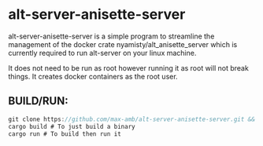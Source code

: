 # alt-server-anisette-server
alt-server-anisette-server is a simple program to streamline the management of the docker crate nyamisty/alt_anisette_server which is currently required to run alt-server on your linux machine.

It does not need to be run as root however running it as root will not break things. It creates docker containers as the root user.

## BUILD/RUN:
```rust
git clone https://github.com/max-amb/alt-server-anisette-server.git && cd alt-server-anisette-server
cargo build # To just build a binary
cargo run # To build then run it
```



